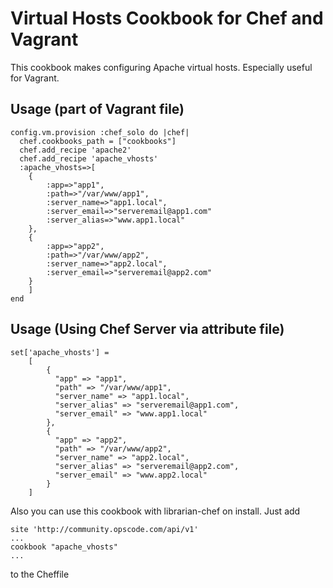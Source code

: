 Virtual Hosts Cookbook for Chef and Vagrant
================
This cookbook makes configuring Apache virtual hosts.
Especially useful for Vagrant.

## Usage (part of Vagrant file)
    
    config.vm.provision :chef_solo do |chef|
      chef.cookbooks_path = ["cookbooks"]
      chef.add_recipe 'apache2'
      chef.add_recipe 'apache_vhosts'
      :apache_vhosts=>[
		{
			:app=>"app1",
			:path=>"/var/www/app1",
			:server_name=>"app1.local",
			:server_email=>"serveremail@app1.com"
			:server_alias=>"www.app1.local"
		},
		{
			:app=>"app2",
			:path=>"/var/www/app2",
			:server_name=>"app2.local",
			:server_email=>"serveremail@app2.com"
		}
		]
    end

## Usage (Using Chef Server via attribute file)
  
    set['apache_vhosts'] = 
		[
			{
			  "app" => "app1",
			  "path" => "/var/www/app1",
			  "server_name" => "app1.local",
			  "server_alias" => "serveremail@app1.com",
			  "server_email" => "www.app1.local"	
			},
			{
			  "app" => "app2",
			  "path" => "/var/www/app2",
			  "server_name" => "app2.local",
			  "server_alias" => "serveremail@app2.com",
			  "server_email" => "www.app2.local"	
			}
		]	

Also you can use this cookbook with librarian-chef on install. Just add

	site 'http://community.opscode.com/api/v1'
	...
	cookbook "apache_vhosts"
	...
	
to the Cheffile
